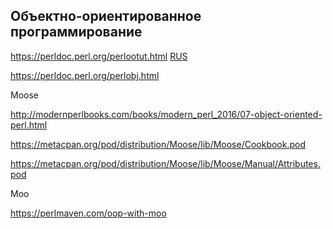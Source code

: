 ---
---

## Объектно-ориентированное программирование

https://perldoc.perl.org/perlootut.html  [RUS](https://metacpan.org/pod/distribution/POD2-RU/lib/POD2/RU/perlootut.pod)

https://perldoc.perl.org/perlobj.html

Moose

http://modernperlbooks.com/books/modern_perl_2016/07-object-oriented-perl.html

https://metacpan.org/pod/distribution/Moose/lib/Moose/Cookbook.pod

https://metacpan.org/pod/distribution/Moose/lib/Moose/Manual/Attributes.pod

Moo

https://perlmaven.com/oop-with-moo

